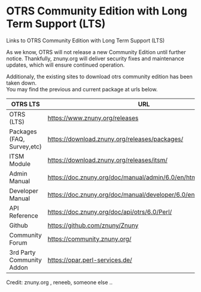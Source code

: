 # OTRS Community Edition with Long Term Support (LTS)
Links to OTRS Community Edition with Long Term Support (LTS)

As we know, OTRS will not release a new Community Edition until further notice. 
Thankfully, znuny.org will deliver security fixes and maintenance updates, which will ensure continued operation.

Additionaly, the existing sites to download otrs community edition has been taken down.  
You may find the previous and current package at urls below.  
  
  
| OTRS LTS                     | URL                                                               |
| -----------------------------| ----------------------------------------------------------------- |
| OTRS (LTS)                   | https://www.znuny.org/releases                                    |
| Packages (FAQ, Survey,etc)   | https://download.znuny.org/releases/packages/                     |
| ITSM Module                  | https://download.znuny.org/releases/itsm/                         |
| Admin Manual				   | https://doc.znuny.org/doc/manual/admin/6.0/en/html/index.html     |
| Developer Manual			   | https://doc.znuny.org/doc/manual/developer/6.0/en/html/index.html |
| API Reference			       | https://doc.znuny.org/doc/api/otrs/6.0/Perl/                      |
| Github                       | https://github.com/znuny/Znuny                                    |
| Community Forum              | https://community.znuny.org/                                      |
| 3rd Party Community Addon    | https://opar.perl-services.de/                                    |
  
  
  
Credit: znuny.org , reneeb, someone else ..   